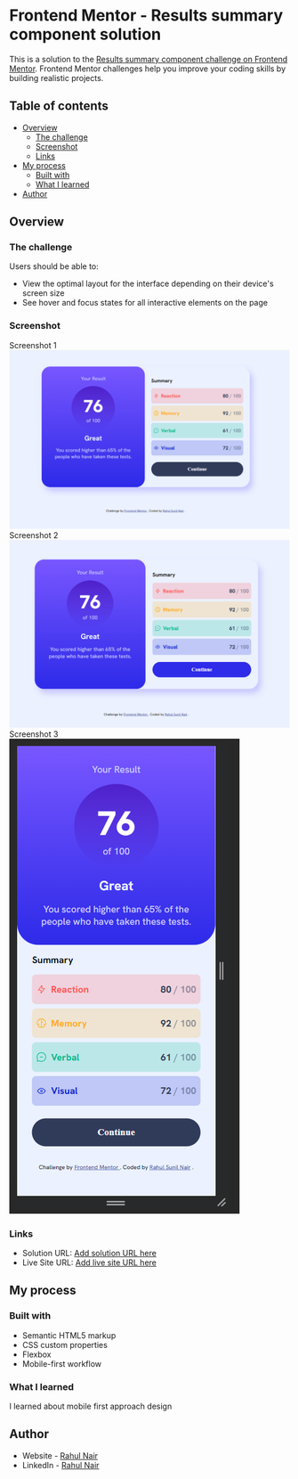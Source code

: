 # Frontend Mentor - Results summary component solution

This is a solution to the [Results summary component challenge on Frontend Mentor](https://www.frontendmentor.io/challenges/results-summary-component-CE_K6s0maV). Frontend Mentor challenges help you improve your coding skills by building realistic projects. 

## Table of contents

- [Overview](#overview)
  - [The challenge](#the-challenge)
  - [Screenshot](#screenshot)
  - [Links](#links)
- [My process](#my-process)
  - [Built with](#built-with)
  - [What I learned](#what-i-learned)
- [Author](#author)



## Overview

### The challenge

Users should be able to:

- View the optimal layout for the interface depending on their device's screen size
- See hover and focus states for all interactive elements on the page


### Screenshot
Screenshot 1
![Alt text](image.png)
Screenshot 2
![Alt text](image-1.png)
Screenshot 3
![Alt text](image-2.png)


### Links

- Solution URL: [Add solution URL here](https://github.com/Rahulnair1234/Frontend-Mentor-Sites/tree/main/three-column-preview-card-component)
- Live Site URL: [Add live site URL here](https://rahulnair1234.github.io/Frontend-Mentor-Sites/three-column-preview-card-component/)

## My process

### Built with

- Semantic HTML5 markup
- CSS custom properties
- Flexbox
- Mobile-first workflow

### What I learned

I learned about mobile first approach design

## Author

- Website - [Rahul Nair](https://rahul-nair-portfolio-site.web.app/)
- LinkedIn - [Rahul Nair](www.linkedin.com/in/rahul-nair-66a189228)
